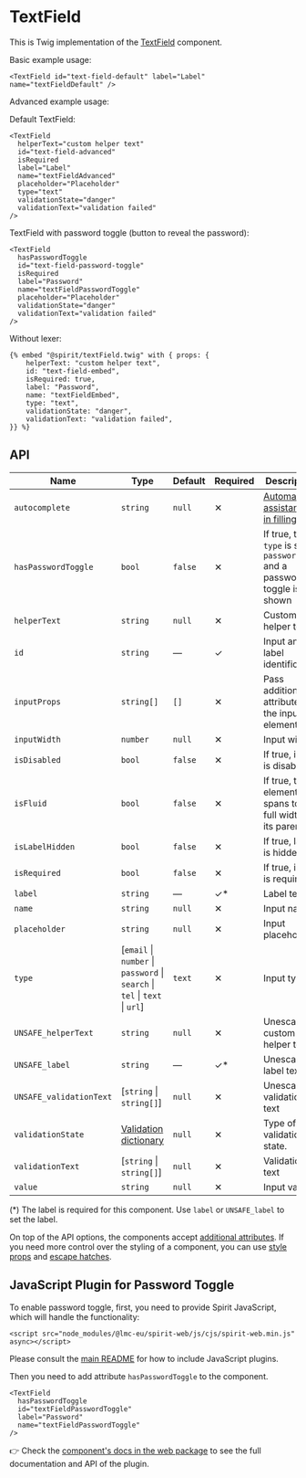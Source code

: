 # TextField

This is Twig implementation of the [TextField][textfield] component.

Basic example usage:

```twig
<TextField id="text-field-default" label="Label" name="textFieldDefault" />
```

Advanced example usage:

Default TextField:

```twig
<TextField
  helperText="custom helper text"
  id="text-field-advanced"
  isRequired
  label="Label"
  name="textFieldAdvanced"
  placeholder="Placeholder"
  type="text"
  validationState="danger"
  validationText="validation failed"
/>
```

TextField with password toggle (button to reveal the password):

```twig
<TextField
  hasPasswordToggle
  id="text-field-password-toggle"
  isRequired
  label="Password"
  name="textFieldPasswordToggle"
  placeholder="Placeholder"
  validationState="danger"
  validationText="validation failed"
/>
```

Without lexer:

```twig
{% embed "@spirit/textField.twig" with { props: {
    helperText: "custom helper text",
    id: "text-field-embed",
    isRequired: true,
    label: "Password",
    name: "textFieldEmbed",
    type: "text",
    validationState: "danger",
    validationText: "validation failed",
}} %}
```

## API

| Name                    | Type                                                                         | Default | Required | Description                                                             |
| ----------------------- | ---------------------------------------------------------------------------- | ------- | -------- | ----------------------------------------------------------------------- |
| `autocomplete`          | `string`                                                                     | `null`  | ✕        | [Automated assistance in filling][autocomplete-attr]                    |
| `hasPasswordToggle`     | `bool`                                                                       | `false` | ✕        | If true, the `type` is set to `password` and a password toggle is shown |
| `helperText`            | `string`                                                                     | `null`  | ✕        | Custom helper text                                                      |
| `id`                    | `string`                                                                     | —       | ✓        | Input and label identification                                          |
| `inputProps`            | `string[]`                                                                   | `[]`    | ✕        | Pass additional attributes to the input element                         |
| `inputWidth`            | `number`                                                                     | `null`  | ✕        | Input width                                                             |
| `isDisabled`            | `bool`                                                                       | `false` | ✕        | If true, input is disabled                                              |
| `isFluid`               | `bool`                                                                       | `false` | ✕        | If true, the element spans to the full width of its parent              |
| `isLabelHidden`         | `bool`                                                                       | `false` | ✕        | If true, label is hidden                                                |
| `isRequired`            | `bool`                                                                       | `false` | ✕        | If true, input is required                                              |
| `label`                 | `string`                                                                     | —       | ✓\*      | Label text                                                              |
| `name`                  | `string`                                                                     | `null`  | ✕        | Input name                                                              |
| `placeholder`           | `string`                                                                     | `null`  | ✕        | Input placeholder                                                       |
| `type`                  | \[`email` \| `number` \| `password` \| `search` \| `tel` \| `text` \| `url`] | `text`  | ✕        | Input type                                                              |
| `UNSAFE_helperText`     | `string`                                                                     | `null`  | ✕        | Unescaped custom helper text                                            |
| `UNSAFE_label`          | `string`                                                                     | —       | ✓\*      | Unescaped label text                                                    |
| `UNSAFE_validationText` | \[`string` \| `string[]`]                                                    | `null`  | ✕        | Unescaped validation text                                               |
| `validationState`       | [Validation dictionary][dictionary-validation]                               | `null`  | ✕        | Type of validation state.                                               |
| `validationText`        | \[`string` \| `string[]`]                                                    | `null`  | ✕        | Validation text                                                         |
| `value`                 | `string`                                                                     | `null`  | ✕        | Input value                                                             |

(\*) The label is required for this component. Use `label` or `UNSAFE_label` to set the label.

On top of the API options, the components accept [additional attributes][readme-additional-attributes].
If you need more control over the styling of a component, you can use [style props][readme-style-props]
and [escape hatches][readme-escape-hatches].

## JavaScript Plugin for Password Toggle

To enable password toggle, first, you need to provide Spirit JavaScript,
which will handle the functionality:

```twig
<script src="node_modules/@lmc-eu/spirit-web/js/cjs/spirit-web.min.js" async></script>
```

Please consult the [main README][web-readme] for how to include JavaScript
plugins.

Then you need to add attribute `hasPasswordToggle` to the component.

```twig
<TextField
  hasPasswordToggle
  id="textFieldPasswordToggle"
  label="Password"
  name="textFieldPasswordToggle"
/>
```

👉 Check the [component's docs in the web package][web-js-api] to see the full documentation and API of the plugin.

[autocomplete-attr]: https://developer.mozilla.org/en-US/docs/Web/HTML/Attributes/autocomplete
[dictionary-validation]: https://github.com/lmc-eu/spirit-design-system/blob/main/docs/DICTIONARIES.md#validation
[readme-additional-attributes]: https://github.com/lmc-eu/spirit-design-system/blob/main/packages/web-twig/README.md#additional-attributes
[readme-escape-hatches]: https://github.com/lmc-eu/spirit-design-system/blob/main/packages/web-twig/README.md#escape-hatches
[readme-style-props]: https://github.com/lmc-eu/spirit-design-system/blob/main/packages/web-twig/README.md#style-props
[textfield]: https://github.com/lmc-eu/spirit-design-system/tree/main/packages/web/src/scss/components/TextField
[web-js-api]: https://github.com/lmc-eu/spirit-design-system/blob/main/packages/web/src/scss/components/TextField/README.md#javascript-plugin-for-password-toggle
[web-readme]: https://github.com/lmc-eu/spirit-design-system/blob/main/packages/web/README.md
